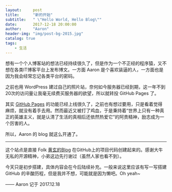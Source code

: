 ```yaml
---
layout:     post
title:      "新的开始"
subtitle:   " \"Hello World, Hello Blog\""
date:       2017-12-18 20:00:00
author:     "Aaron"
header-img: "img/post-bg-2015.jpg"
catalog: true
tags:
    - 生活
---
```



想有一个个人博客站的想法已经持续很久了，但是作为一个不正经的程序猿，又不想在各类IT博客平台上发布博文。一方面 Aaron 是个喜欢装逼的人，一方面也是因为我会经常忘记各类平台的密码。

之前也用 WordPress 建过自己的照片站，奈何如今服务器已经到期，这一年不到20次的访问量让我毫无续费买服务器的欲望，所以就转投 GitHub Pages 了。

其实 [GitHub Pages](https://pages.github.com/) 的功能已经上线很久了，之前也有想过要用，只是看着觉得麻烦，就没有着手去用。然而最近又被打了鸡血，于是秉持着“世界上只有一种真正的英雄主义，就是认清了生活的真相后还依然热爱它”的阿贵精神，励志成为一个厉害的人。

所以，Aaron 的 blog 就这么开通了。

---

这个站点是直接 Folk [黄玄的Blog](https://github.com/Huxpro/huxpro.github.io) 在GitHub上的项目代码创建起来的。感谢大牛无私的开源精神，小弟这边先行谢过（虽然人家也看不到）。

今天只是初步搭建，具体内容会在今后陆续补充。一般来说这里应该有写一写搭建 GitHub 的辛酸历程，但是我并不想，可能就是因为懒吧。Oh yeah~


—— Aaron 记于 2017.12.18